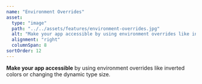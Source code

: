 ```yaml
---
name: "Environment Overrides"
asset:
  type: "image"
  path: "../../assets/features/environment-overrides.jpg"
  alt: "Make your app accessible by using environment overrides like inverted colors or changing the dynamic type size."
  alignment: "right"
  columnSpan: 8
sortOrder: 12
---
```


**Make your app accessible** by using environment overrides like inverted colors or changing the dynamic type size.
